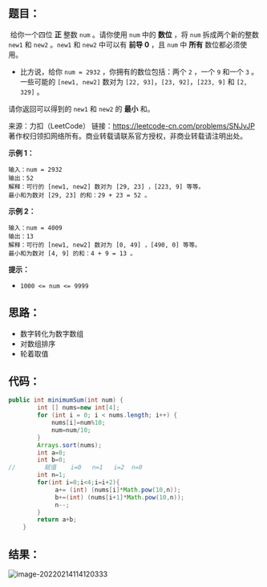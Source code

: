 ## 题目：

​	给你一个四位 **正** 整数 `num` 。请你使用 `num` 中的 **数位** ，将 `num` 拆成两个新的整数 `new1` 和 `new2` 。`new1` 和 `new2` 中可以有 **前导 0** ，且 `num` 中 **所有** 数位都必须使用。

- 比方说，给你 `num = 2932` ，你拥有的数位包括：两个 `2` ，一个 `9` 和一个 `3` 。一些可能的 `[new1, new2]` 数对为 `[22, 93]`，`[23, 92]`，`[223, 9]` 和 `[2, 329]` 。

请你返回可以得到的 `new1` 和 `new2` 的 **最小** 和。



来源：力扣（LeetCode） 链接：https://leetcode-cn.com/problems/SNJvJP 著作权归领扣网络所有。商业转载请联系官方授权，非商业转载请注明出处。

<!--more-->

**示例 1：**

```
输入：num = 2932
输出：52
解释：可行的 [new1, new2] 数对为 [29, 23] ，[223, 9] 等等。
最小和为数对 [29, 23] 的和：29 + 23 = 52 。
```

**示例 2：**

```
输入：num = 4009
输出：13
解释：可行的 [new1, new2] 数对为 [0, 49] ，[490, 0] 等等。
最小和为数对 [4, 9] 的和：4 + 9 = 13 。
```

**提示：**

- `1000 <= num <= 9999`

## 思路：

- 数字转化为数字数组
- 对数组排序
- 轮着取值

## 代码：

```java
public int minimumSum(int num) {
        int [] nums=new int[4];
        for (int i = 0; i < nums.length; i++) {
            nums[i]=num%10;
            num=num/10;
        }
        Arrays.sort(nums);
        int a=0;
        int b=0;
//        赋值    i=0   n=1   i=2  n=0
        int n=1;
        for(int i=0;i<4;i=i+2){
             a+= (int) (nums[i]*Math.pow(10,n));
             b+=(int) (nums[i+1]*Math.pow(10,n));
             n--;
        }
        return a+b;
    }
```

## 结果：

![image-20220214114120333](https://gitee.com/misteryliu/typora/raw/master/image/image-20220214114120333.png)